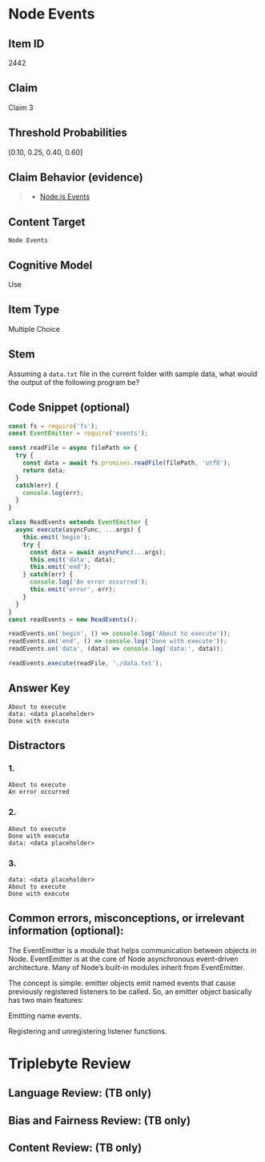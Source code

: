 # Node Events

## Item ID
2442

## Claim
Claim 3

## Threshold Probabilities
[0.10, 0.25, 0.40, 0.60]

## Claim Behavior (evidence)
> - [Node.js Events](https://nodejs.dev/learn/the-nodejs-event-emitter)

## Content Target
`Node Events`

## Cognitive Model
Use

## Item Type
Multiple Choice

## Stem
Assuming a `data.txt` file in the current folder with sample data, what would the output of the following program be?

## Code Snippet (optional)

```javascript
const fs = require('fs');
const EventEmitter = require('events');

const readFile = async filePath => {
  try {
    const data = await fs.promises.readFile(filePath, 'utf8');
    return data;
  }
  catch(err) {
    console.log(err);
  }
}

class ReadEvents extends EventEmitter {
  async execute(asyncFunc, ...args) {
    this.emit('begin');
    try {
      const data = await asyncFunc(...args);
      this.emit('data', data);
      this.emit('end');
    } catch(err) {
      console.log('An error occurred');
      this.emit('error', err);
    }
  }
}
const readEvents = new ReadEvents();

readEvents.on('begin', () => console.log('About to execute'));
readEvents.on('end', () => console.log('Done with execute'));
readEvents.on('data', (data) => console.log('data:', data));

readEvents.execute(readFile, './data.txt');
```

## Answer Key

```
About to execute
data: <data placeholder>
Done with execute
```

## Distractors

### 1.
```
About to execute
An error occurred

```

### 2.
```
About to execute
Done with execute
data: <data placeholder>
```

### 3.
```
data: <data placeholder>
About to execute
Done with execute
```

## Common errors, misconceptions, or irrelevant information (optional):
The EventEmitter is a module that helps communication between objects in Node. EventEmitter is at the core of Node asynchronous event-driven architecture. Many of Node’s built-in modules inherit from EventEmitter.

The concept is simple: emitter objects emit named events that cause previously registered listeners to be called. So, an emitter object basically has two main features:

Emitting name events.

Registering and unregistering listener functions.

# Triplebyte Review


## Language Review: (TB only)


## Bias and Fairness Review: (TB only)


## Content Review: (TB only)